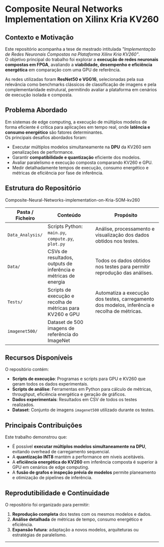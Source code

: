 # Composite Neural Networks Implementation on Xilinx Kria KV260

## Contexto e Motivação

Este repositório acompanha a tese de mestrado intitulada *"Implementação de Redes Neuronais Compostas na Plataforma Xilinx Kria KV260"*.  
O objetivo principal do trabalho foi explorar a **execução de redes neuronais compostas em FPGA**, avaliando a **viabilidade, desempenho e eficiência energética** em comparação com uma GPU de referência.  

As redes utilizadas foram **ResNet50 e VGG16**, selecionadas pela sua relevância como benchmarks clássicos de classificação de imagens e pela complementaridade estrutural, permitindo avaliar a plataforma em cenários de execução isolada e composta.

## Problema Abordado

Em sistemas de edge computing, a execução de múltiplos modelos de forma eficiente é crítica para aplicações em tempo real, onde **latência e consumo energético** são fatores determinantes.  
Os principais desafios abordados foram:

- Executar múltiplos modelos simultaneamente na **DPU** da KV260 sem penalizações de performance.
- Garantir **compatibilidade e quantização** eficiente dos modelos.
- Avaliar paralelismo e execução composta comparando KV260 e GPU.
- Medir detalhadamente tempos de execução, consumo energético e métricas de eficiência por fase de inferência.

## Estrutura do Repositório


Composite-Neural-Networks-implementation-on-Kria-SOM-kv260

| Pasta / Ficheiro       | Conteúdo                                                                                   | Propósito                                                                                           |
|------------------------|-------------------------------------------------------------------------------------------|----------------------------------------------------------------------------------------------------|
| `Data_Analysis/`       | Scripts Python: `main.py`, `compute.py`, `plot.py`                                        | Análise, processamento e visualização dos dados obtidos nos testes.                                |
| `Data/`                | CSVs de resultados, outputs de inferência e métricas de energia          | Todos os dados obtidos nos testes para permitir reprodução das análises.                 |
| `Tests/`               | Scripts de execução e recolha de métricas para KV260 e GPU                                | Automatiza a execução dos testes, carregamento dos modelos, inferência e recolha de métricas.     |
| `imagenet500/`         | Dataset de 500 imagens de referência do ImageNet 


## Recursos Disponíveis

O repositório contém:

- **Scripts de execução**: Programas e scripts para GPU e KV260 que geram todos os dados experimentais.
- **Scripts de análise**: Ferramentas em Python para cálculo de métricas, throughput, eficiência energética e geração de gráficos.
- **Dados experimentais**: Resultados em CSV de todos os testes realizados.
- **Dataset**: Conjunto de imagens `imagenet500` utilizado durante os testes.

## Principais Contribuições

Este trabalho demonstrou que:

- É possível **executar múltiplos modelos simultaneamente na DPU**, evitando overhead de carregamento sequencial.
- A **quantização INT8** mantém a performance em níveis aceitáveis.
- A **eficiência energética do KV260** em inferência composta é superior à GPU em cenários de edge computing.
- A **fusão de grafos e inspeção prévia de modelos** permite planeamento e otimização de pipelines de inferência.

## Reprodutibilidade e Continuidade

O repositório foi organizado para permitir:

1. **Reprodução completa** dos testes com os mesmos modelos e dados.
2. **Análise detalhada** de métricas de tempo, consumo energético e eficiência.
3. **Expansão futura**: adaptação a novos modelos, arquiteturas ou estratégias de paralelismo.

---

